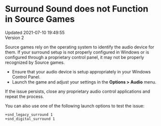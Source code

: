 # Surround Sound does not Function in Source Games
Updated 2021-07-10 19:49:55  
Version 2  

Source games rely on the operating system to identify the audio device for them. If your surround setup is not properly configured in Windows or is configured through a proprietary control panel, it may not be properly recognized by Source games.  
  

* Ensure that your audio device is setup appropriately in your Windows Control Panel.
* Launch the game and adjust your settings in the **Options > Audio** menu.

  
If the issue persists, close any proprietary audio control applications and repeat the process.  
  
You can also use one of the following launch options to test the issue:  
  
`+snd_legacy_surround 1`  
`+snd_digital_surround 1`